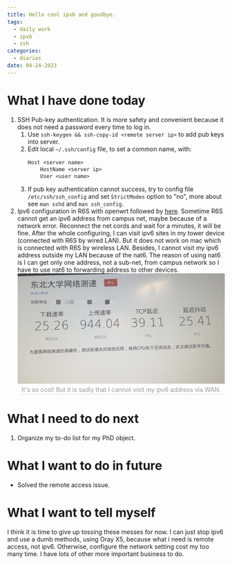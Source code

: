 ```yaml
---
title: Hello cool ipv6 and goodbye.
tags:
  - daily work
  - ipv6
  - ssh
categories:
  - diaries
date: 04-24-2023
---
```

# What I have done today

1. SSH Pub-key authentication. It is more safety and convenient because it does not need a password every time to log in.
	1. Use `ssh-keygen && ssh-copy-id <remote server ip>` to add pub keys into server.
	2. Edit local `~/.ssh/config` file, to set a common name, with:
		```
		Host <server name>
			HostName <server ip>
			User <user name>
		```
	3. If pub key authentication cannot success, try to config file `/etc/ssh/ssh_config` and set `StrictModes` option to "no", more about see `man sshd` and `man ssh_config`.
2. Ipv6 configuration in R6S with openwrt followed by [here](https://zhuanlan.zhihu.com/p/492774540). Sometime R6S cannot get an ipv6 address from campus net, maybe because of a network error. Reconnect the net cords and wait for a minutes, it will be fine. After the whole configuring, I can visit ipv6 sites in my tower device (connected with R6S by wired LAN). But it does not work on mac which is connected with R6S by wireless LAN. Besides, I cannot visit my ipv6 address outside my LAN because of the nat6. The reason of using nat6 is I can get only one address, not a sub-net, from campus network so I have to use nat6 to forwarding address to other devices.
	<div align=center>
	<img src="/Pictures/ipv6speed.jpg" width="500" />
	<br>
	    <div style="color:orange; border-bottom: 1px solid #d9d9d9;
	    display: inline-block;
	    color: #999;
	    padding: 2px;">
	      It's so cool! But it is sadly that I cannot visit my ipv6 address via WAN.
	</div>
	</div>

# What I need to do next

1. Organize my to-do list for my PhD object.

# What I want to do in future
- Solved the remote access issue.

# What I want to tell myself
I think it is time to give up tossing these messes for now. I can just stop ipv6 and use a dumb methods, using Oray X5, because what i need is remote access, not ipv6. Otherwise, configure the network setting cost my too many time. I have lots of other more important business to do.